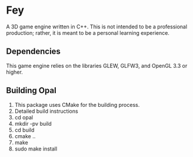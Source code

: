 # Fey
A 3D game engine written in C++. This is not intended to be a professional production; rather, it is meant to be a personal learning experience.

## Dependencies
This game engine relies on the libraries GLEW, GLFW3, and OpenGL 3.3 or higher.

## Building Opal
1. This package uses CMake for the building process.
2. Detailed build instructions
  1. cd opal
  2. mkdir -pv build
  3. cd build
  4. cmake ..
  5. make
  6. sudo make install

